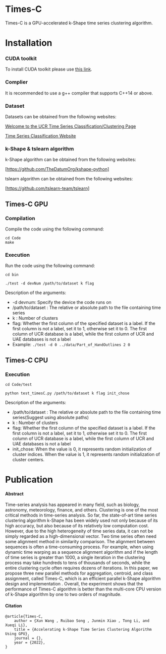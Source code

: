 #  Times-C

 Times-C is a GPU-accelerated  k-Shape time series clustering algorithm.

# Installation

### CUDA toolkit

To install CUDA toolkit please use [this link](https://developer.nvidia.com/cuda-downloads).

### Complier
It is recommended to use a g++ compiler that supports C++14 or above. 

### Dataset

Datasets can be obtained from the following websites:

[Welcome to the UCR Time Series Classification/Clustering Page](https://www.cs.ucr.edu/~eamonn/time_series_data/)

[Time Series Classification Website](http://www.timeseriesclassification.com/dataset.php)

### k-Shape & tslearn algorithm

k-Shape algorithm can be obtained from the following websites:

[https://github.com/TheDatumOrg/kshape-python]

tslearn algorithm can be obtained from the following websites:

[https://github.com/tslearn-team/tslearn]

## Times-C GPU
### Compilation

Compile the code using the following command:

```
cd Code
make
```

### Execution

Run the code using the following command:

```
cd bin
```

```
./test -d devNum /path/to/dataset k flag
```

Description of the arguments:

- -d devnum: Specify the device the code runs on
- /path/to/dataset : The relative or absolute path to the file containing time series
- k : Number of clusters
- flag: Whether the first column of the specified dataset is a label. If the first column is not a label, set it to 1, otherwise set it to 0. The first column of UCR database is a label, while the first column of UCR and UAE databases is not a label
- Example: `./test -d 0 ../data/Part_of_HandOutlines 2 0`

## Times-C CPU
### Execution
```
cd Code/test
```

```
python test_timesC.py /path/to/dataset k flag init_chose
```

Description of the arguments:

- /path/to/dataset : The relative or absolute path to the file containing time series(Suggest using absolute paths)
- k : Number of clusters
- flag: Whether the first column of the specified dataset is a label. If the first column is not a label, set it to 1, otherwise set it to 0. The first column of UCR database is a label, while the first column of UCR and UAE databases is not a label
- init_chose: When the value is 0, it represents random initialization of cluster indices. When the value is 1, it represents random initialization of cluster centers.

# Publication

#### Abstract

Time-series analysis has appeared in many field, such as biology, astronomy, meteorology, finance, and others. Clustering is one of the most critical methods in time-series analysis. So far, the state-of-art time series clustering algorithm k-Shape has been widely used not only because of its high accuracy, but also because of its relatively low  computation cost. However, due to the high heterogeneity of time series data, it can not be simply regarded as a high-dimensional vector. Two time series often need some alignment method in similarity comparison. The alignment between sequences is often a time-consuming process. For example, when using dynamic time warping as a sequence alignment algorithm and if the length of time series is greater than 1000, a single iteration in the clustering process may take hundreds to tens of thousands of seconds, while the entire clustering cycle often requires dozens of iterations. In this paper, we propose three new parallel methods for aggregation, centroid, and class assignment, called Times-C, which is an efficient parallel k-Shape algorithm design and implementation . Overall, the experiment shows that the performance of Times-C algorithm is better than the multi-core CPU version of k-Shape algorithm by one to two orders of magnitude.

#### Citation

```
@article{Times-C,
	author = {Xun Wang , Ruibao Song , Junmin Xiao , Tong Li, and Xueqi Li}, 
	title = {Accelerating k-Shape Time Series Clustering Algorithm Using GPU},
	journal = {},
	year = {2022},
}
```
